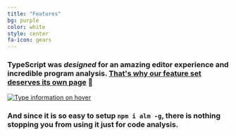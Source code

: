 ```yaml
---
title: "Features"
bg: purple
color: white
style: center
fa-icon: gears
---
```


### TypeScript was *designed* for an amazing editor experience and incredible program analysis. [That's why our feature set deserves its own page]({{site.docs_link}}) 🌹

[![Type information on hover](https://raw.githubusercontent.com/alm-tools/alm-tools.github.io/master/screens/hoverInfo.gif)]({{site.docs_link}})

### And since it is so easy to setup `npm i alm -g`, there is nothing stopping you from using it just for code analysis.
